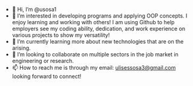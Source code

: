 - 👋 Hi, I’m @usosa1
- 👀 I’m interested in developing programs and applying OOP concepts. I enjoy learning and working with others! I am using Github to help employers see my coding ability, dedication, and work experience on various projects to show my versatility!
- 🌱 I’m currently learning more about new technologies that are on the arising.
- 💞️ I’m looking to collaborate on multiple sectors in the job market in engineering or research.
- 📫 How to reach me is through my email: ulisessosa3@gmail.com  looking forward to connect!

<!---
usosa1/usosa1 is a ✨ special ✨ repository because its `README.md` (this file) appears on your GitHub profile.
You can click the Preview link to take a look at your changes.
--->
